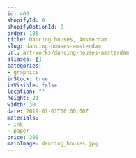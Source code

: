 ```yaml
---
id: 400
shopifyId: 0
shopifyOptionId: 0
order: 186
title: Dancing houses, Amsterdam
slug: dancing-houses-amsterdam
url: art-works/dancing-houses-amsterdam
aliases: []
categories:
- graphics
inStock: true
isVisible: false
location: ""
height: 21
width: 30
date: 2019-01-01T00:00:00Z
materials:
- ink
- paper
price: 300
mainImage: dancing_houses.jpg
---
```

